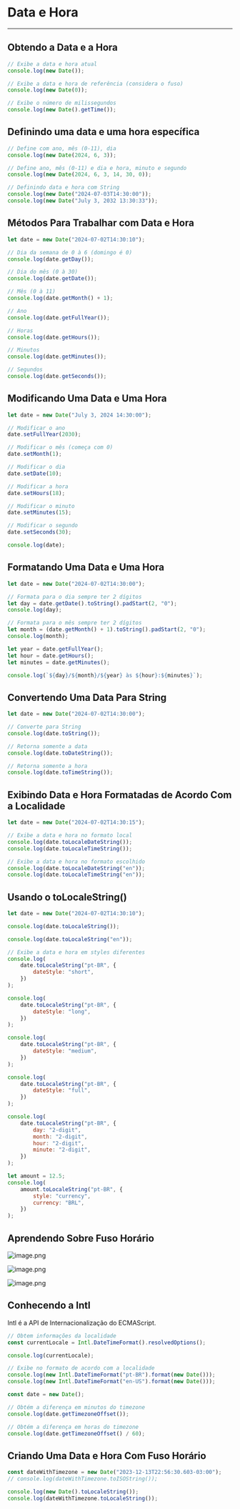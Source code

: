 # Data e Hora

---

## Obtendo a Data e a Hora

```js
// Exibe a data e hora atual
console.log(new Date());

// Exibe a data e hora de referência (considera o fuso)
console.log(new Date(0));

// Exibe o número de milissegundos
console.log(new Date().getTime());
```

## Definindo uma data e uma hora específica

```js
// Define com ano, mês (0-11), dia
console.log(new Date(2024, 6, 3));

// Define ano, mês (0-11) e dia e hora, minuto e segundo
console.log(new Date(2024, 6, 3, 14, 30, 0));

// Definindo data e hora com String 
console.log(new Date("2024-07-03T14:30:00"));
console.log(new Date("July 3, 2032 13:30:33"));
```

## Métodos Para Trabalhar com Data e Hora

```js
let date = new Date("2024-07-02T14:30:10");

// Dia da semana de 0 à 6 (domingo é 0)
console.log(date.getDay());

// Dia do mês (0 à 30)
console.log(date.getDate());

// Mês (0 à 11)
console.log(date.getMonth() + 1);

// Ano
console.log(date.getFullYear());

// Horas
console.log(date.getHours());

// Minutos
console.log(date.getMinutes());

// Segundos
console.log(date.getSeconds());
```

## Modificando Uma Data e Uma Hora

```js
let date = new Date("July 3, 2024 14:30:00");

// Modificar o ano
date.setFullYear(2030);

// Modificar o mês (começa com 0)
date.setMonth(1);

// Modificar o dia
date.setDate(10);

// Modificar a hora
date.setHours(18);

// Modificar o minuto
date.setMinutes(15);

// Modificar o segundo
date.setSeconds(30);

console.log(date);
```

## Formatando Uma Data e Uma Hora

```js
let date = new Date("2024-07-02T14:30:00");

// Formata para o dia sempre ter 2 dígitos
let day = date.getDate().toString().padStart(2, "0");
console.log(day);

// Formata para o mês sempre ter 2 dígitos
let month = (date.getMonth() + 1).toString().padStart(2, "0");
console.log(month);

let year = date.getFullYear();
let hour = date.getHours();
let minutes = date.getMinutes();

console.log(`${day}/${month}/${year} às ${hour}:${minutes}`);
```

## Convertendo Uma Data Para String

```js
let date = new Date("2024-07-02T14:30:00");

// Converte para String
console.log(date.toString());

// Retorna somente a data
console.log(date.toDateString());

// Retorna somente a hora
console.log(date.toTimeString());
```

## Exibindo Data e Hora Formatadas de Acordo Com a Localidade

```js
let date = new Date("2024-07-02T14:30:15");

// Exibe a data e hora no formato local
console.log(date.toLocaleDateString());
console.log(date.toLocaleTimeString());

// Exibe a data e hora no formato escolhido
console.log(date.toLocaleDateString("en"));
console.log(date.toLocaleTimeString("en"));
```

## Usando o toLocaleString()

```js
let date = new Date("2024-07-02T14:30:10");

console.log(date.toLocaleString());

console.log(date.toLocaleString("en"));

// Exibe a data e hora em styles diferentes
console.log(
	date.toLocaleString("pt-BR", {
		dateStyle: "short",
	})
);

console.log(
	date.toLocaleString("pt-BR", {
		dateStyle: "long",
	})
);

console.log(
	date.toLocaleString("pt-BR", {
		dateStyle: "medium",
	})
);

console.log(
	date.toLocaleString("pt-BR", {
		dateStyle: "full",
	})
);

console.log(
	date.toLocaleString("pt-BR", {
		day: "2-digit",
		month: "2-digit",
		hour: "2-digit",
		minute: "2-digit",
	})
);

let amount = 12.5;
console.log(
	amount.toLocaleString("pt-BR", {
		style: "currency",
		currency: "BRL",
	})
);
```

## Aprendendo Sobre Fuso Horário

![image.png](assets/aula05-1.png)

![image.png](assets/aula05-2.png)

![image.png](assets/aula05-3.png)

## Conhecendo a Intl

Intl é a API de Internacionalização do ECMAScript.

```js
// Obtem informações da localidade
const currentLocale = Intl.DateTimeFormat().resolvedOptions();

console.log(currentLocale);

// Exibe no formato de acordo com a localidade
console.log(new Intl.DateTimeFormat("pt-BR").format(new Date()));
console.log(new Intl.DateTimeFormat("en-US").format(new Date()));

const date = new Date();

// Obtém a diferença em minutos do timezone
console.log(date.getTimezoneOffset());

// Obtém a diferença em horas do timezone
console.log(date.getTimezoneOffset() / 60);
```

## Criando Uma Data e Hora Com Fuso Horário

```js
const dateWithTimezone = new Date("2023-12-13T22:56:30.603-03:00");
// console.log(dateWithTimezone.toISOString());

console.log(new Date().toLocaleString());
console.log(dateWithTimezone.toLocaleString());
```
